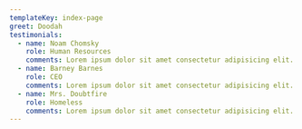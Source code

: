 ```yaml
---
templateKey: index-page
greet: Doodah
testimonials:
  - name: Noam Chomsky
    role: Human Resources
    comments: Lorem ipsum dolor sit amet consectetur adipisicing elit. Voluptatum, debitis.
  - name: Barney Barnes
    role: CEO
    comments: Lorem ipsum dolor sit amet consectetur adipisicing elit. Enim error consequuntur, optio corrupti exercitationem amet magni officiis facere fugit quia.
  - name: Mrs. Doubtfire
    role: Homeless
    comments: Lorem ipsum dolor sit amet consectetur adipisicing elit. Enim consequuntur repellendus quibusdam. Facilis, totam incidunt.
---
```


